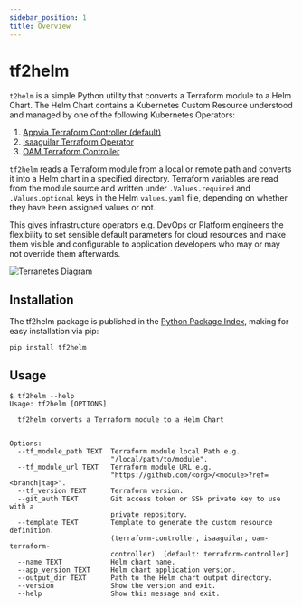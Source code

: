 ```yaml
---
sidebar_position: 1
title: Overview
---
```


# tf2helm

`t2helm` is a simple Python utility that converts a Terraform module to a Helm Chart. The Helm Chart contains a Kubernetes Custom Resource understood and managed by one of the following Kubernetes Operators:
1. [Appvia Terraform Controller (default)](https://github.com/appvia/terraform-controller)
2. [Isaaguilar Terraform Operator](https://github.com/isaaguilar/terraform-operator)
3. [OAM Terraform Controller](https://github.com/oam-dev/terraform-controller)

`tf2helm` reads a Terraform module from a local or remote path and converts it into a Helm chart in a specified directory. Terraform variables are read from the module source and written under `.Values.required` and `.Values.optional` keys in the Helm `values.yaml` file, depending on whether they have been assigned values or not.

This gives infrastructure operators e.g. DevOps or Platform engineers the flexibility to set sensible default parameters for cloud resources and make them visible and configurable to application developers who may or may not override them afterwards.

![Terranetes Diagram](/img/terranetes.jpg)

## Installation

The tf2helm package is published in the [Python Package Index](https://pypi.org/project/tf2helm/), making for easy installation via pip:

```
pip install tf2helm
```

## Usage

```shell
$ tf2helm --help
Usage: tf2helm [OPTIONS]

  tf2helm converts a Terraform module to a Helm Chart


Options:
  --tf_module_path TEXT  Terraform module local Path e.g.
                         "/local/path/to/module".
  --tf_module_url TEXT   Terraform module URL e.g.
                         "https://github.com/<org>/<module>?ref=<branch|tag>".
  --tf_version TEXT      Terraform version.
  --git_auth TEXT        Git access token or SSH private key to use with a
                         private repository.
  --template TEXT        Template to generate the custom resource definition.
                         (terraform-controller, isaaguilar, oam-terraform-
                         controller)  [default: terraform-controller]
  --name TEXT            Helm chart name.
  --app_version TEXT     Helm chart application version.
  --output_dir TEXT      Path to the Helm chart output directory.
  --version              Show the version and exit.
  --help                 Show this message and exit.
```
